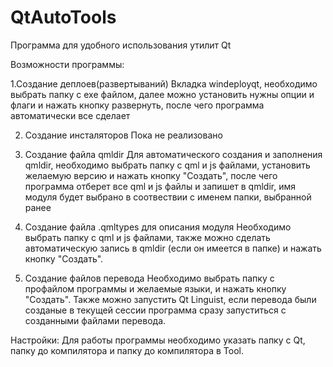 # QtAutoTools

Программа для удобного использования утилит Qt

Возможности программы:

1.Создание деплоев(развертываний) 
  Вкладка windeployqt, необходимо выбрать папку с exe файлом, далее можно установить нужны опции и флаги и нажать кнопку развернуть,
  после чего программа автоматически все сделает
  
2. Создание инсталяторов
  Пока не реализовано
  
3. Создание файла qmldir 
  Для автоматического создания и заполнения qmldir, необходимо выбрать папку с qml и js файлами, установить желаемую версию и нажать 
  кнопку "Создать", после чего программа отберет все qml и js файлы и запишет в qmldir, имя модуля будет выбрано в соотвествии с именем
  папки, выбранной ранее

4. Создание файла .qmltypes для описания модуля
  Необходимо выбрать папку с qml и js файлами, также можно сделать автоматическую запись в qmldir (если он имеется в папке) и нажать  
  кнопку "Создать".
  
5. Создание файлов перевода
   Необходимо выбрать папку с профайлом программы и желаемые языки, и нажать кнопку "Создать". Также можно запустить Qt Linguist, если 
   перевода были созданые в текущей сессии программа сразу запуститься с созданными файлами перевода. 
   
Настройки:
  Для работы программы необходимо указать папку с Qt, папку до компилятора и папку до компилятора в Tool.
